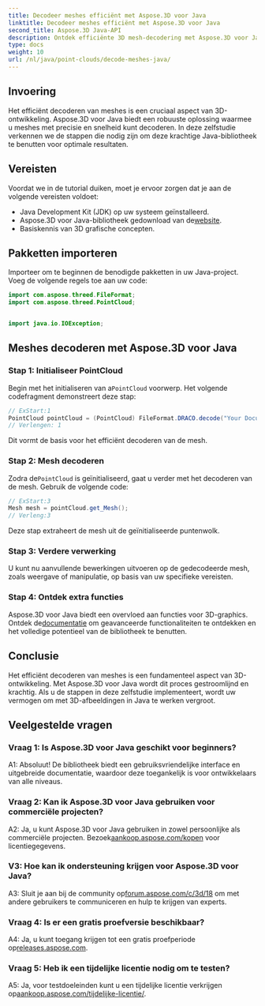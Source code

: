 ```yaml
---
title: Decodeer meshes efficiënt met Aspose.3D voor Java
linktitle: Decodeer meshes efficiënt met Aspose.3D voor Java
second_title: Aspose.3D Java-API
description: Ontdek efficiënte 3D mesh-decodering met Aspose.3D voor Java. Stap-voor-stap handleiding voor ontwikkelaars.
type: docs
weight: 10
url: /nl/java/point-clouds/decode-meshes-java/
---
```

## Invoering

Het efficiënt decoderen van meshes is een cruciaal aspect van 3D-ontwikkeling. Aspose.3D voor Java biedt een robuuste oplossing waarmee u meshes met precisie en snelheid kunt decoderen. In deze zelfstudie verkennen we de stappen die nodig zijn om deze krachtige Java-bibliotheek te benutten voor optimale resultaten.

## Vereisten

Voordat we in de tutorial duiken, moet je ervoor zorgen dat je aan de volgende vereisten voldoet:

- Java Development Kit (JDK) op uw systeem geïnstalleerd.
-  Aspose.3D voor Java-bibliotheek gedownload van de[website](https://releases.aspose.com/3d/java/).
- Basiskennis van 3D grafische concepten.

## Pakketten importeren

Importeer om te beginnen de benodigde pakketten in uw Java-project. Voeg de volgende regels toe aan uw code:

```java
import com.aspose.threed.FileFormat;
import com.aspose.threed.PointCloud;


import java.io.IOException;
```

## Meshes decoderen met Aspose.3D voor Java

### Stap 1: Initialiseer PointCloud

 Begin met het initialiseren van a`PointCloud` voorwerp. Het volgende codefragment demonstreert deze stap:

```java
// ExStart:1
PointCloud pointCloud = (PointCloud) FileFormat.DRACO.decode("Your Document Directory" + "point_cloud_no_qp.drc");
// Verlengen: 1
```

Dit vormt de basis voor het efficiënt decoderen van de mesh.

### Stap 2: Mesh decoderen

 Zodra de`PointCloud` is geïnitialiseerd, gaat u verder met het decoderen van de mesh. Gebruik de volgende code:

```java
// ExStart:3
Mesh mesh = pointCloud.get_Mesh();
// Verleng:3
```

Deze stap extraheert de mesh uit de geïnitialiseerde puntenwolk.

### Stap 3: Verdere verwerking

U kunt nu aanvullende bewerkingen uitvoeren op de gedecodeerde mesh, zoals weergave of manipulatie, op basis van uw specifieke vereisten.

### Stap 4: Ontdek extra functies

 Aspose.3D voor Java biedt een overvloed aan functies voor 3D-graphics. Ontdek de[documentatie](https://reference.aspose.com/3d/java/) om geavanceerde functionaliteiten te ontdekken en het volledige potentieel van de bibliotheek te benutten.

## Conclusie

Het efficiënt decoderen van meshes is een fundamenteel aspect van 3D-ontwikkeling. Met Aspose.3D voor Java wordt dit proces gestroomlijnd en krachtig. Als u de stappen in deze zelfstudie implementeert, wordt uw vermogen om met 3D-afbeeldingen in Java te werken vergroot.

## Veelgestelde vragen

### Vraag 1: Is Aspose.3D voor Java geschikt voor beginners?

A1: Absoluut! De bibliotheek biedt een gebruiksvriendelijke interface en uitgebreide documentatie, waardoor deze toegankelijk is voor ontwikkelaars van alle niveaus.

### Vraag 2: Kan ik Aspose.3D voor Java gebruiken voor commerciële projecten?

 A2: Ja, u kunt Aspose.3D voor Java gebruiken in zowel persoonlijke als commerciële projecten. Bezoek[aankoop.aspose.com/kopen](https://purchase.aspose.com/buy) voor licentiegegevens.

### V3: Hoe kan ik ondersteuning krijgen voor Aspose.3D voor Java?

A3: Sluit je aan bij de community op[forum.aspose.com/c/3d/18](https://forum.aspose.com/c/3d/18) om met andere gebruikers te communiceren en hulp te krijgen van experts.

### Vraag 4: Is er een gratis proefversie beschikbaar?

 A4: Ja, u kunt toegang krijgen tot een gratis proefperiode op[releases.aspose.com](https://releases.aspose.com/).

### Vraag 5: Heb ik een tijdelijke licentie nodig om te testen?

 A5: Ja, voor testdoeleinden kunt u een tijdelijke licentie verkrijgen op[aankoop.aspose.com/tijdelijke-licentie/](https://purchase.aspose.com/temporary-license/).
